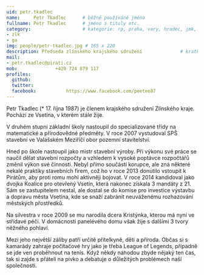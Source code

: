 ```yaml
---
uid: petr.tkadlec
name:     Petr Tkadlec  	# běžně používáné jméno
fullname: Petr Tkadlec  	# jméno s tituly etc.
category:                 	# kategorie: rp, praha, vary, hradec, jmk, senat
- zlk
- ga
img: people/petr-tkadlec.jpg # 165 x 220
description: Předseda zlínského krajského sdružení             	# kratký popis, max 160 znaků
mail:
- petr.tkadlec@pirati.cz
mob:			  +420 724 879 117
profiles:
  github:                 
  twitter:
  facebook: 		  https://www.facebook.com/peetee87		  
---
```


Petr Tkadlec (* 17. října 1987) je členem krajského sdružení Zlínského kraje. Pochází ze Vsetína, v kterém stále žije.

V druhém stupni základní školy nastoupil do specializované třídy na matematické a přírodovědné předměty. V roce 2007 
vystudoval SPŠ stavební ve Valašském Meziříčí obor pozemní stavitelství.

Hned po škole nastoupil jako mistr stavební výroby. Při výkonu své práce se naučil dělat stavební rozpočty a vzhledem k 
vysoké poptávce rozpočtářů změnil výkon své činnosti. Nebyl přímo součástí korupce, ale zná některé nekalé praktiky 
stavebních firem, což ho v roce 2013 donutilo vstoupit k Pirátům, aby proti romu mohl aktivněji bojovat. V roce 2014 
kandidoval jako dvojka Koalice pro otevřený Vsetín, která nakonec získala 3 mandáty z 21. Sám se zastupitelem nestal, 
ale dostal se do komise pro investice výstavbu a dopravu města Vsetína, kde se snaží zabránit neuváženému rozhazování 
městských přostředků.

Na silvestra v roce 2009 se mu narodila dcera Kristýnka, kterou má nyní ve střídavé péči. V domácnosti panelévého domu 
však žije s dalšími 3 tvory něžného pohlaví.

Mezi jeho největší záliby patří určitě přítelkyně, děti a příroda. Občas si s kamarády zahraje počítačové hry jako je 
třeba League of Legends, případně se jde ven proběhnout na tenis. Když někdy náhodou zbyde nějaký ten čas, tak si zajde 
s přáteli na pivko a debatuje o důležitých problémech naší společnosti.
